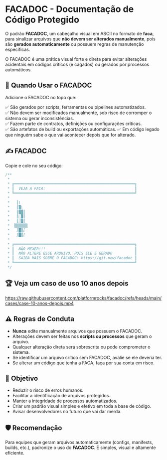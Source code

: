 
# FACADOC - Documentação de Código Protegido

O padrão **FACADOC**, um cabeçalho visual em ASCII no formato de **faca**, para sinalizar arquivos que **não devem ser alterados manualmente**, pois são **gerados automaticamente** ou possuem regras de manutenção específicas.

O FACADOC é uma prática visual forte e direta para evitar alterações acidentais em códigos críticos (e cagados) ou gerados por processos automáticos.



## 🔧 Quando Usar o FACADOC

Adicione o FACADOC no topo que:

✅ São gerados por scripts, ferramentas ou pipelines automatizados.  
✅ Não devem ser modificados manualmente, sob risco de corromper o sistema ou gerar inconsistências.  
✅ Fazem parte de contratos, definições ou configurações críticas.  
✅ São artefatos de build ou exportações automáticas.
✅ Em código legado que ninguém sabe o que vai acontecer depois que for alterado.


## ✍️ FACADOC

Copie e cole no seu código:

```js
/**
 * 
 * ╔══════════════════════════════════════════════════════╗
 * ║  VEJA A FACA:                                        ║
 * ╚══════════════════════════════════════════════════════╝
 *
 *   ║\
 *   ║▓\
 *   ║▓▓║
 *   ║░▓║
 *   ║░▓║
 *  ▒▒▒▒▒▒
 *   ]█▒[
 *   ]█▒[
 * 
 * ╔══════════════════════════════════════════════════════╗
 * ║  NÃO MEXER!!!                                        ║
 * ║  NÃO ALTERE ESSE ARQUIVO, POIS ELE É GERADO          ║
 * ║  SAIBA MAIS SOBRE O FACADOC: https://git.new/facadoc ║
 * ╚══════════════════════════════════════════════════════╝
 */
```

## 🏆 Veja um caso de uso 10 anos depois

https://raw.githubusercontent.com/platformrocks/facadoc/refs/heads/main/cases/case-10-anos-depois.mp4



## ⚠️ Regras de Conduta

- **Nunca** edite manualmente arquivos que possuem o FACADOC.  
- Alterações devem ser feitas nos **scripts ou processos** que geram o arquivo.  
- Qualquer alteração direta será sobrescrita ou pode comprometer o sistema.  
- Se identificar um arquivo crítico sem FACADOC, avalie se ele deveria ter.
- Se alterar um código que tenha a FACA, faça por sua conta em risco.



## 🎯 Objetivo

- Reduzir o risco de erros humanos.  
- Facilitar a identificação de arquivos protegidos.  
- Manter a integridade de processos automatizados.  
- Criar um padrão visual simples e efetivo em toda a base de código.
- Avisar desenvolvedores no futuro que vai dar merda.



## 🛡️ Recomendação

Para equipes que geram arquivos automaticamente (configs, manifests, builds, etc.), padronize o uso do **FACADOC**. É simples, visual e altamente eficiente.

